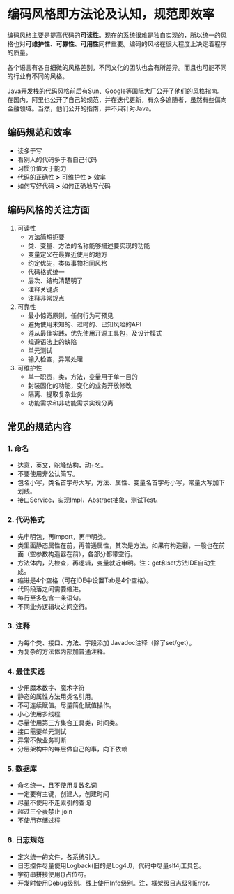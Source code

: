 # 编码风格即方法论及认知，规范即效率
编码风格主要是提高代码的**可读性**。现在的系统很难是独自实现的，所以统一的风格也对**可维护性**、**可靠性**、**可用性**同样重要。编码的风格在很大程度上决定着程序的质量。

各个语言有各自细微的风格差别，不同文化的团队也会有所差异。而且也可能不同的行业有不同的风格。

Java开发栈的代码风格前后有Sun、Google等国际大厂公开了他们的风格指南。在国内，阿里也公开了自己的规范，并在迭代更新，有众多追随者，虽然有些偏向金融领域。当然，他们公开的指南，并不只针对Java。

## 编码规范和效率
- 读多于写
- 看别人的代码多于看自己代码
- 习惯价值大于能力
- 代码的正确性 ***>*** 可维护性 ***>*** 效率
- 如何写好代码 ***>*** 如何正确地写代码

## 编码风格的关注方面
1. 可读性
    * 方法简短扼要
    * 类、变量、方法的名称能够描述要实现的功能
    * 变量定义在最靠近使用的地方
    * 约定优先，类似事物相同风格
    * 代码格式统一
    * 层次、结构清楚明了
    * 注释关键点
    * 注释非常规点
2. 可靠性
    * 最小惊奇原则，任何行为可预见
    * 避免使用未知的、过时的、已知风险的API
    * 遵从最佳实践，优先使用开源工具包，及设计模式
    * 规避语法上的缺陷
    * 单元测试
    * 输入检查，异常处理
3. 可维护性
    * 单一职责，类，方法，变量用于单一目的
    * 封装固化的功能，变化的业务开放修改
    * 隔离、提取复杂业务
    * 功能需求和非功能需求实现分离

## 常见的规范内容

### 1. 命名
- 达意，英文，驼峰结构，动+名。
- 不要使用非公认简写。
- 包名小写，类名首字母大写，方法、属性、变量名首字母小写，常量大写加下划线。
- 接口Service，实现Impl，Abstract抽象，测试Test。

### 2. 代码格式
- 先申明包，再import，再申明类。
- 类里面静态属性在前，再普通属性，其次是方法，如果有构造器，一般也在前面（空参数构造器在前），各部分都带空行。
- 方法体内，先检查，再逻辑，变量就近申明。注：get和set方法IDE自动生成。
- 缩进是4个空格（可在IDE中设置Tab是4个空格）。
- 代码段落之间需要缩进。
- 每行至多包含一条语句。
- 不同业务逻辑块之间空行。

### 3. 注释
- 为每个类、接口、方法、字段添加 Javadoc注释（除了set/get）。
- 为复杂的方法体内部加普通注释。

### 4. 最佳实践
- 少用魔术数字、魔术字符
- 静态的属性方法用类名引用。
- 不可连续赋值。尽量简化赋值操作。
- 小心使用多线程
- 尽量使用第三方集合工具类，时间类。
- 接口需要单元测试
- 异常不做业务判断
- 分层架构中的每层做自己的事，向下依赖

### 5. 数据库
- 命名统一，且不使用复数名词
- 一定要有主键，创建人，创建时间
- 尽量不使用不走索引的查询
- 超过三个表禁止 join
- 不使用存储过程

### 6. 日志规范
- 定义统一的文件，各系统引入。
- 日志控件尽量使用Logback(旧的是Log4J)，代码中尽量slf4j工具包。
- 字符串拼接使用{}占位符。
- 开发时使用Debug级别。线上使用Info级别。注，框架级日志级别Error。